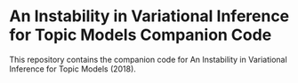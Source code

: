 # An Instability in Variational Inference for Topic Models Companion Code

This repository contains the companion code for An Instability in Variational Inference for Topic Models (2018). 
